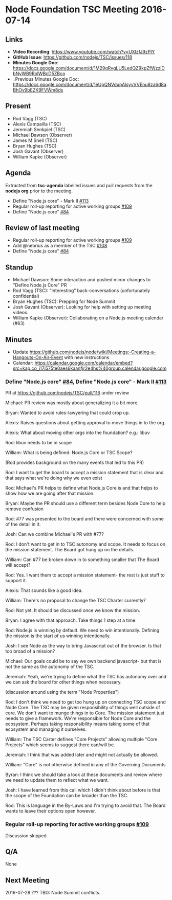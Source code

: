 # Node Foundation TSC Meeting 2016-07-14

## Links

* **Video Recording**: <https://www.youtube.com/watch?v=UXlzfJ9zPIY>
* **GitHub Issue**: <https://github.com/nodejs/TSC/issues/118>
* **Minutes Google Doc**: <https://docs.google.com/document/d/1M29qRvgLU5LedQZ9kpZfWzzlDbNvWB9RolWBcD5ZBco>
* _Previous Minutes Google Doc: <https://docs.google.com/document/d/1eUpQNVdupAlsyvVVEnu8za6d8aBhOv9bEZK9FVWm8ds>

## Present

* Rod Vagg (TSC)
* Alexis Campailla (TSC)
* Jeremiah Senkpiel (TSC)
* Michael Dawson (Observer)
* James M Snell (TSC)
* Bryan Hughes (TSC)
* Josh Gavant (Observer)
* William Kapke (Observer)

## Agenda

Extracted from **tsc-agenda** labelled issues and pull requests from the **nodejs org** prior to the meeting.

* Define "Node.js core" - Mark II [#113](https://github.com/nodejs/TSC/issues/113)
* Regular roll-up reporting for active working groups [#109](https://github.com/nodejs/TSC/issues/109)
* Define "Node.js core" [#84](https://github.com/nodejs/TSC/issues/84)

## Review of last meeting

* Regular roll-up reporting for active working groups [#109](https://github.com/nodejs/TSC/issues/109)
* Add @nebrius as a member of the TSC [#108](https://github.com/nodejs/TSC/pull/108)
* Define "Node.js core" [#84](https://github.com/nodejs/TSC/issues/84)

## Standup

* Michael Dawson: Some interaction and pushed minor changes to "Define Node.js Core" PR
* Rod Vagg (TSC): “Interesting” back-conversations (unfortunately confidential)
* Bryan Hughes (TSC): Prepping for Node Summit
* Josh Gavant (Observer): Looking for help with setting up meeting videos.
* William Kapke (Observer): Collaborating on a Node.js meeting calendar (#63)

## Minutes

* Update <https://github.com/nodejs/node/wiki/Meetings:-Creating-a-Hangouts-On-Air-Event> with new instructions
* Calendar: <https://calendar.google.com/calendar/embed?src=kap.co_i17i575te0aes6kaanfjr2e4hs%40group.calendar.google.com>

### Define "Node.js core" [#84](https://github.com/nodejs/TSC/issues/84), Define "Node.js core" - Mark II [#113](https://github.com/nodejs/TSC/issues/113)

PR at <https://github.com/nodejs/TSC/pull/116> under review

Michael: PR review was mostly about generalizing it a bit more.

Bryan: Wanted to avoid rules-lawyering that could crop up.

Alexis: Raises questions about getting approval to move things in to the org.

Alexis: What about moving other orgs into the foundation? e.g.: libuv

Rod: libuv needs to be in scope

William: What is being defined: Node.js Core or TSC Scope?

(Rod provides background on the many events that led to this PR)

Rod: I want to get the board to accept a mission statement that is clear and that says what we're doing why we even exist

Rod: Michael's PR helps to define what Node.js Core is and that helps to show how we are going after that mission.

Bryan: Maybe the PR should use a different term besides Node Core to help remove confusion

Rod: #77 was presented to the board and there were concerned with some of the detail in it.

Josh: Can we combine Michael's PR with #77?

Rod: I don't want to get in to TSC autonomy and scope. It needs to focus on the mission statement. The Board got hung up on the details.

William: Can #77 be broken down in to something smaller that The Board will accept?

Rod: Yes. I want them to accept a mission statement- the rest is just stuff to support it.

Alexis: That sounds like a good idea.

William: There's no proposal to change the TSC Charter currently?

Rod: Not yet. It should be discussed once we know the mission.

Bryan: I agree with that approach. Take things 1 step at a time.

Rod: Node.js is winning by default. We need to win intentionally. Defining the mission is the start of us winning intentionally.

Josh: I see Node as the way to bring Javascript out of the browser. Is that too broad of a mission?

Michael: Our goals could be to say we own backend javascript- but that is not the same as the autonomy of the TSC.

Jeremiah: Yeah, we're trying to define what the TSC has autonomy over and we can ask the board for other things when necessary.

(discussion around using the term "Node Properties")

Rod: I don't think we need to get too hung up on connecting TSC scope and Node Core. The TSC may be given responsibility of things well outside of core. We don't want to munge things in to Core. The mission statement just needs to give a framework. We're responsible for Node Core and the ecosystem. Perhaps taking responsibility means taking some of that ecosystem and managing it ourselves.

William: The TSC Carter defines "Core Projects" allowing multiple "Core Projects" which seems to suggest there can/will be.

Jeremiah: I think that was added later and might not actually be allowed.

William: "Core" is not otherwise defined in any of the Governing Documents

Byran: I think we should take a look at these documents and review where we need to update them to reflect what we want.

Josh: I have learned from this call which I didn't think about before is that the scope of the Foundation can be broader than the TSC.

Rod: This is language in the By-Laws and I'm trying to avoid that. The Board wants to leave their options open however.

### Regular roll-up reporting for active working groups [#109](https://github.com/nodejs/TSC/issues/109)

Discussion skipped.

## Q/A

None

## Next Meeting

2016-07-28 ??? TBD: Node Summit conflicts.
